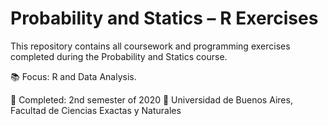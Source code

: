 # Probability and Statics – R Exercises

This repository contains all coursework and programming exercises completed during the Probability and Statics course.

📚 Focus: R and Data Analysis.

📅 Completed: 2nd semester of 2020
🏫 Universidad de Buenos Aires, Facultad de Ciencias Exactas y Naturales

